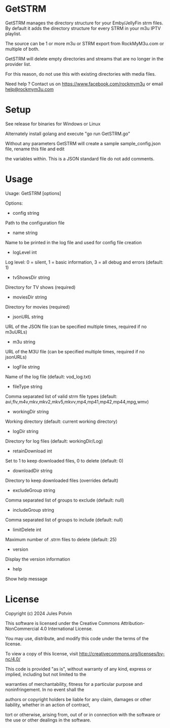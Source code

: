 # GetSTRM

GetSTRM manages the directory structure for your Emby/JellyFin strm files. By default it adds the directory structure for every STRM in your m3u IPTV playlist.

The source can be 1 or more m3u or STRM export from RockMyM3u.com or multiple of both.

GetSTRM will delete empty directories and streams that are no longer in the provider list.

For this reason, do not use this with existing directories with media files.

Need help ? Contact us on https://www.facebook.com/rockmym3u or email help@rockmym3u.com

# Setup

See release for binaries for Windows or Linux

Alternately install golang and execute  "go run GetSTRM.go"

Without any parameters GetSTRM will create a sample sample\_config.json file, rename this file and edit

the variables within. This is a JSON standard file do not add comments.

# Usage

Usage: GetSTRM [options]

Options:

- config string

Path to the configuration file

- name string

Name to be printed in the log file and used for config file creation

- logLevel int

Log level: 0 = silent, 1 = basic information, 3 = all debug and errors (default: 1)

- tvShowsDir string

Directory for TV shows (required)

- moviesDir string

Directory for movies (required)

- jsonURL string

URL of the JSON file (can be specified multiple times, required if no m3uURLs)

- m3u string

URL of the M3U file (can be specified multiple times, required if no jsonURLs)

- logFile string

Name of the log file (default: vod\_log.txt)

- fileType string

Comma separated list of valid strm file types (default: avi,flv,m4v,mkv,mkv2,mkv5,mkvv,mp4,mp41,mp42,mp44,mpg,wmv)

- workingDir string

Working directory (default: current working directory)

- logDir string

Directory for log files (default: workingDir/Log)

- retainDownload int

Set to 1 to keep downloaded files, 0 to delete (default: 0)

- downloadDir string

Directory to keep downloaded files (overrides default)

- excludeGroup string

Comma separated list of groups to exclude (default: null)

- includeGroup string

Comma separated list of groups to include (default: null)

- limitDelete int

Maximum number of .strm files to delete (default: 25)

- version

Display the version information

- help

Show help message

# License

Copyright (c) 2024 Jules Potvin

This software is licensed under the Creative Commons Attribution-NonCommercial 4.0 International License.

You may use, distribute, and modify this code under the terms of the license.

To view a copy of this license, visit http://creativecommons.org/licenses/by-nc/4.0/

This code is provided "as is", without warranty of any kind, express or implied, including but not limited to the

warranties of merchantability, fitness for a particular purpose and noninfringement. In no event shall the

authors or copyright holders be liable for any claim, damages or other liability, whether in an action of contract,

tort or otherwise, arising from, out of or in connection with the software or the use or other dealings in the software.
